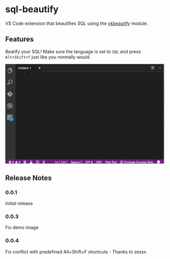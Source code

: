 # sql-beautify

VS Code extension that beautifies SQL using the [vkbeautify](https://www.npmjs.com/package/vkbeautify) module.

## Features

Beatify your SQL!  Make sure the language is set to `SQL` and press `Alt+Shift+f` just like you normally would.

![demo](https://github.com/cmrigney/vscode-sql-beautify/blob/master/images/demo.gif?raw=true)


## Release Notes

### 0.0.1

Initial release

### 0.0.3

Fix demo image

### 0.0.4

Fix conflict with predefined Alt+Shift+F shortcuts - Thanks to zessx



